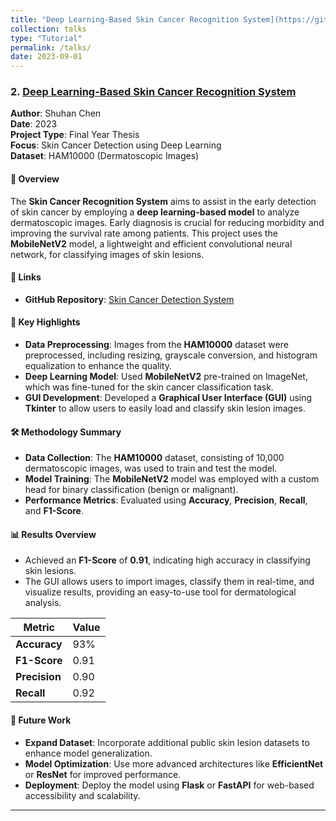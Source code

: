 ```yaml
---
title: "Deep Learning-Based Skin Cancer Recognition System](https://github.com/ChenShuhan02/Skin-cancer-system"
collection: talks
type: "Tutorial"
permalink: /talks/
date: 2023-09-01
---
```


### 2. [Deep Learning-Based Skin Cancer Recognition System](https://github.com/ChenShuhan02/Skin-cancer-system)

**Author**: Shuhan Chen  
**Date**: 2023  
**Project Type**: Final Year Thesis  
**Focus**: Skin Cancer Detection using Deep Learning  
**Dataset**: HAM10000 (Dermatoscopic Images)

#### 📜 Overview
The **Skin Cancer Recognition System** aims to assist in the early detection of skin cancer by employing a **deep learning-based model** to analyze dermatoscopic images. Early diagnosis is crucial for reducing morbidity and improving the survival rate among patients. This project uses the **MobileNetV2** model, a lightweight and efficient convolutional neural network, for classifying images of skin lesions.

#### 🔗 Links
- **GitHub Repository**: [Skin Cancer Detection System](https://github.com/ChenShuhan02/Skin-cancer-system)

#### 🔑 Key Highlights
- **Data Preprocessing**: Images from the **HAM10000** dataset were preprocessed, including resizing, grayscale conversion, and histogram equalization to enhance the quality.
- **Deep Learning Model**: Used **MobileNetV2** pre-trained on ImageNet, which was fine-tuned for the skin cancer classification task.
- **GUI Development**: Developed a **Graphical User Interface (GUI)** using **Tkinter** to allow users to easily load and classify skin lesion images.

#### 🛠️ Methodology Summary
- **Data Collection**: The **HAM10000** dataset, consisting of 10,000 dermatoscopic images, was used to train and test the model.
- **Model Training**: The **MobileNetV2** model was employed with a custom head for binary classification (benign or malignant).
- **Performance Metrics**: Evaluated using **Accuracy**, **Precision**, **Recall**, and **F1-Score**.

#### 📊 Results Overview
- Achieved an **F1-Score** of **0.91**, indicating high accuracy in classifying skin lesions.
- The GUI allows users to import images, classify them in real-time, and visualize results, providing an easy-to-use tool for dermatological analysis.

| Metric         | Value       |
|----------------|-------------|
| **Accuracy**   | 93%         |
| **F1-Score**   | 0.91        |
| **Precision**  | 0.90        |
| **Recall**     | 0.92        |

#### 🚀 Future Work
- **Expand Dataset**: Incorporate additional public skin lesion datasets to enhance model generalization.
- **Model Optimization**: Use more advanced architectures like **EfficientNet** or **ResNet** for improved performance.
- **Deployment**: Deploy the model using **Flask** or **FastAPI** for web-based accessibility and scalability.

---

